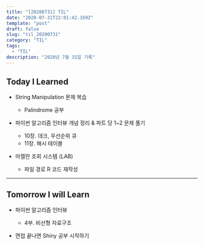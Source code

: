```yaml
---
title: "[20200731] TIL"
date: "2020-07-31T22:01:42.169Z"
template: "post"
draft: false
slug: "til_20200731"
category: "TIL"
tags:
  - "TIL"
description: "2020년 7월 31일 기록"
---
```


## Today I Learned

- String Manipulation 문제 복습

  - Palindrome 공부

- 파이썬 알고리즘 인터뷰 개념 정리 & 파트 당 1~2 문제 풀기

  - 10장. 데크, 우선순위 큐
  - 11장. 해시 테이블

- 마젤란 조회 시스템 (LAB)
  - 파일 경로 R 코드 재작성

<hr>

## Tomorrow I will Learn

- 파이썬 알고리즘 인터뷰

  - 4부. 비선형 자료구조

- 면접 끝나면 Shiny 공부 시작하기

